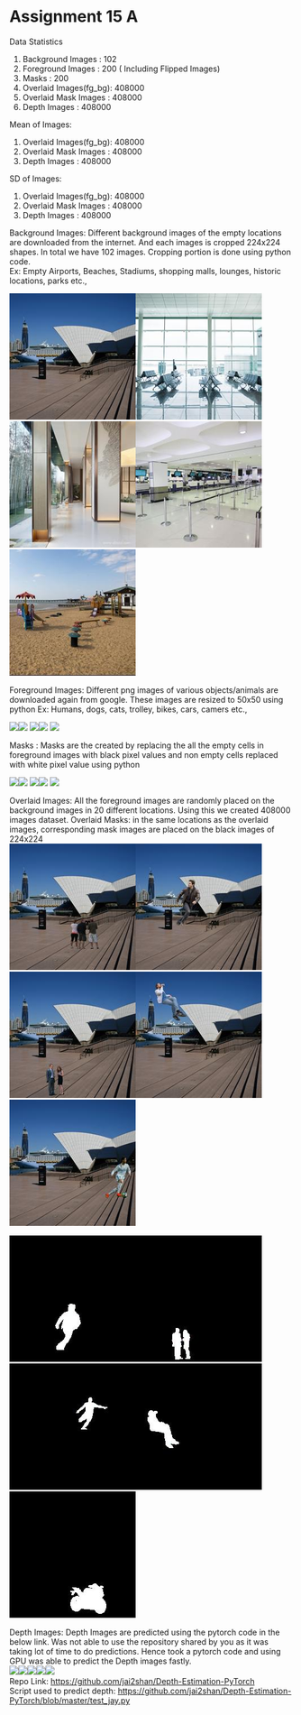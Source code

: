 # Assignment 15 A

Data Statistics
1) Background Images	 : 102
2) Foreground Images     : 200 ( Including Flipped Images)
3) Masks				 : 200
4) Overlaid Images(fg_bg): 408000
5) Overlaid Mask Images  : 408000
6) Depth Images			 : 408000

Mean of Images:
1) Overlaid Images(fg_bg): 408000
2) Overlaid Mask Images  : 408000
3) Depth Images			 : 408000


SD of Images:
1) Overlaid Images(fg_bg): 408000
2) Overlaid Mask Images  : 408000
3) Depth Images			 : 408000


Background Images: Different background images of the empty locations are downloaded from the internet. And each images is cropped 224x224 shapes. In total we have 102 images. Cropping portion is done using python code.               
Ex: Empty Airports, Beaches, Stadiums, shopping malls, lounges, historic locations, parks etc.,                  

<img src="RM_Images\bg\bg001.jpg" style="height: 50; width:50;"/><img src="RM_Images\bg\bg002.jpg" style="height: 50; width:50;"/>
<img src="RM_Images\bg\bg003.jpg" style="height: 50; width:50;"/><img src="RM_Images\bg\bg004.jpg" style="height: 50; width:50;"/>
<img src="RM_Images\bg\bg005.jpg" style="height: 50; width:50;"/>

Foreground Images: Different png images of various objects/animals are downloaded again from google. These images are resized to 50x50 using python
Ex: Humans, dogs, cats, trolley, bikes, cars, camers etc.,               

<img src="RM_Images\fg\fg002.jpg" style="height: 50; width:50;"/><img src="RM_Images\fg\fg024.jpg" style="height: 50; width:50;"/>
<img src="RM_Images\fg\fg033.jpg" style="height: 50; width:50;"/><img src="RM_Images\fg\fg057.jpg" style="height: 50; width:50;"/>
<img src="RM_Images\fg\fg153.jpg" style="height: 50; width:50;"/>

Masks : Masks are the created by replacing the all the empty cells in foreground images with black pixel values and non empty cells replaced with white pixel value using python              

<img src="RM_Images\masks\mk001.jpg" style="height: 50; width:50;"/><img src="RM_Images\masks\mk005.jpg" style="height: 50; width:50;"/>
<img src="RM_Images\masks\mk020.jpg" style="height: 50; width:50;"/><img src="RM_Images\masks\mk041.jpg" style="height: 50; width:50;"/>
<img src="RM_Images\masks\mk054.jpg" style="height: 50; width:50;"/>

Overlaid Images: All the foreground images are randomly placed on the background images in 20 different locations. Using this we created 408000 images dataset.
Overlaid Masks: in the same locations as the overlaid images, corresponding mask images are placed on the black images of 224x224          
<img src="RM_Images\ol\bg001_fg001_04.jpg" style="height: 50; width:50;"/><img src="RM_Images\ol\bg001_fg002_20.jpg" style="height: 50; width:50;"/>
<img src="RM_Images\ol\bg001_fg003_12.jpg" style="height: 50; width:50;"/><img src="RM_Images\ol\bg001_fg009_09.jpg" style="height: 50; width:50;"/>
<img src="RM_Images\ol\bg001_fg010_15.jpg" style="height: 50; width:50;"/>                                  
                                   
<img src="RM_Images\oms\bg001_mk002_09.jpg" style="height: 50; width:50;"/><img src="RM_Images\oms\bg001_mk003_12.jpg" style="height: 50; width:50;"/>
<img src="RM_Images\oms\bg001_mk008_18.jpg" style="height: 50; width:50;"/><img src="RM_Images\oms\bg001_mk009_13.jpg" style="height: 50; width:50;"/>
<img src="RM_Images\oms\bg001_mk013_15.jpg" style="height: 50; width:50;"/>
                                
Depth Images: Depth Images are predicted using the pytorch code in the below link. Was not able to use the repository shared by you as it was taking lot of time to do predictions. Hence took a pytorch code and using GPU was able to predict the Depth images fastly.  
<img src="RM_Images\deps\bg001_fg001_12.jpg" style="height: 50; width:50;"/><img src="RM_Images\deps\bg001_fg003_01.jpg" style="height: 50; width:50;"/><img src="RM_Images\deps\bg059_fg110_17.jpg" style="height: 50; width:50;"/><img src="RM_Images\deps\bg50_fg033_05.jpg" style="height: 50; width:50;"/><img src="RM_Images\deps\bg102_fg191_03.jpg" style="height: 50; width:50;"/>                            
Repo Link: https://github.com/jai2shan/Depth-Estimation-PyTorch              
Script used to predict depth: https://github.com/jai2shan/Depth-Estimation-PyTorch/blob/master/test_jay.py                       

